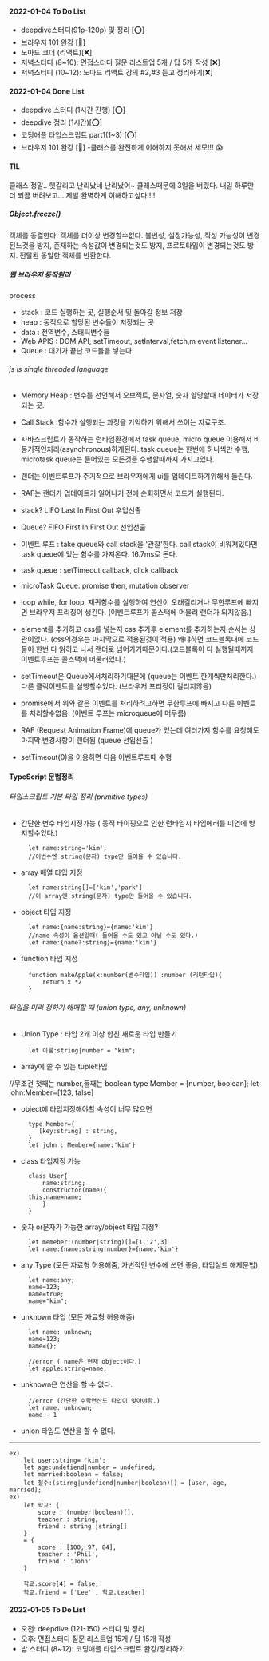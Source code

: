 #### 2022-01-04 To Do List

- deepdive스터디(91p-120p) 및 정리 [⭕]
- 브라우저 101 완강 [🔺]
- 노마드 코더 (리액트)[❌]
- 저녁스터디 (8~10): 면접스터디 질문 리스트업 5개 / 답 5개 작성 [❌]
- 저녁스터디 (10~12): 노마드 리액트 강의 #2,#3 듣고 정리하기[❌]

#### 2022-01-04 Done List

- deepdive 스터디 (1시간 진행) [⭕]
- deepdive 정리 (1시간)[⭕]
- 코딩애플 타입스크립트 part1(1~3) [⭕]
- 브라우저 101 완강 [🔺] -클래스를 완전하게 이해하지 못해서 세모!!! 😱

#### TIL

클래스 정말.. 헷갈리고 난리났네 난리났어~ 
클래스때문에 3일을 버렸다. 내일 하루만 더 쬐끔 버려보고... 제발 완벽하게 이해하고싶다!!!! 

##### Object.freeze()

객체를 동결한다. 객체를 더이상 변경할수없다. 불변성, 설정가능성, 작성 가능성이 변경된느것을 방지, 존재하는 속성값이 변경되는것도 방지, 프로토타입이 변경되는것도 방지.
전달된 동일한 객체를 반환한다.


##### 웹 브라우저 동작원리

process
- stack : 코드 실행하는 곳, 실행순서 및 돌아갈 정보 저장
- heap : 동적으로 할당된 변수들이 저장되는 곳
- data : 전역변수, 스태틱변수들
- Web APIS : DOM API, setTimeout, setInterval,fetch,m event listener...
- Queue : 대기가 끝난 코드들을 넣는다.

###### js is single threaded language

- Memory Heap : 변수를 선언해서 오브젝트, 문자열, 숫자 할당할때 데이터가 저장되는 곳.
- Call Stack :함수가 실행되는 과정을 기억하기 위해서 쓰이는 자료구조.
- 자바스크립트가 동작하는 런타임환경에서 task queue, micro queue 이용해서 비동기적인처리(asynchronous)하게된다. task queue는 한번에 하나씩만 수행, microtask queue는 들어있는 모든것을 수행할때까지 가지고있다.
- 랜더는 이벤트루프가 주기적으로 브라우저에게 ui를 업데이트하기위해서 들린다. 
- RAF는 랜더가 업데이트가 일어나기 전에 순회하면서 코드가 실행된다.
- stack? LIFO Last In First Out 후입선출
- Queue? FIFO First In First Out 선입선출
- 이벤트 루프 : take queue와 call stack을 '관찰'한다. call stack이 비워져있다면 task queue에 있는 함수를 가져온다. 16.7ms로 돈다.
- task queue : setTimeout callback, click callback
- microTask Queue: promise then, mutation observer

- loop while, for loop, 재귀함수를 실행하여 연산이 오래걸리거나 무한루프에 빠지면 브라우저 프리징이 생긴다.
  (이벤트루프가 콜스택에 머물러 랜더가 되지않음.)
- element를 추가하고 css를 넣는지 css 추가후 element를 추가하는지 순서는 상관이없다. (css의경우는 마지막으로 적용된것이 적용) 왜냐하면 코드블록내에 코드들이 한번 다 읽히고 나서 랜더로 넘어가기때문이다.(코드블록이 다 실행될때까지 이벤트루프는 콜스택에 머물러있다.) 
- setTimeout은 Queue에서처리하기때문에 (queue는 이벤트 한개씩만처리한다.) 다른 클릭이벤트를 실행할수있다. (브라우저 프리징이 걸리지않음)
- promise에서 위와 같은 이벤트를 처리하려고하면 무한루프에 빠지고 다른 이벤트를 처리할수없음. (이벤트 루프는 microqueue에 머무름)
- RAF (Request Animation Frame)에 queue가 있는데 여러가지 함수를 요청해도 마지막 변경사항이 랜더됨 (queue 선입선출 )
- setTimeout(0)을 이용하면 다음 이벤트루프때 수행 



#### TypeScript 문법정리

###### 타입스크립트 기본 타입 정리 (primitive types)

- 간단한 변수 타입지정가능 ( 동적 타이핑으로 인한 런타임시 타입에러를 미연에 방지할수있다.)

        let name:string='kim';
        //이변수엔 string(문자) type만 들어올 수 있습니다.

- array 배열 타입 지정

        let name:string[]=['kim','park']
        //이 array엔 string(문자) type만 들어올 수 있습니다.

- object 타입 지정

        let name:{name:string}={name:'kim'}
        //name 속성이 옵션일때( 들어올 수도 있고 아닐 수도 있다.)
        let name:{name?:string}={name:'kim'}

- function 타입 지정

        function makeApple(x:number(변수타입)) :number (리턴타입){
            return x *2
        }

###### 타입을 미리 정하기 애매할 때 (union type, any, unknown)

- Union Type : 타입 2개 이상 합친 새로운 타입 만들기

        let 이름:string|number = "kim";

- array에 쓸 수 있는 tuple타입

//무조건 첫째는 number,둘째는 boolean
type Member = [number, boolean];
let john:Member=[123, false]

- object에 타입지정해야할 속성이 너무 많으면

        type Member={
           [key:string] : string,
        }
        let john : Member={name:'kim'}

- class 타입지정 가능

        class User{
            name:string;
            constructor(name){
        this.name=name;
            }
        }

- 숫자 or문자가 가능한 array/object 타입 지정?

        let memeber:(number|string)[]=[1,'2',3]
        let name:{name:string|number}={name:'kim'}

- any Type (모든 자료형 허용해줌, 가변적인 변수에 쓰면 좋음, 타입실드 해제문법)

        let name:any;
        name=123;
        name=true;
        name="kim";

- unknown 타입 (모든 자료형 허용해줌)

        let name: unknown;
        name=123;
        name={};

        //error ( name은 현재 object이다.)
        let apple:string=name;

- unknown은 연산을 할 수 없다.

        //error (간단한 수학연산도 타입이 맞아야함.)
        let name: unknown;
        name - 1

- union 타입도 연산을 할 수 없다.

---

    ex)
        let user:string= 'kim';
        let age:undefiend|number = undefined;
        let married:boolean = false;
        let 철수:(stirng|undefiend|number|boolean)[] = [user, age, married];
    ex)
        let 학교: {
            score : (number|boolean)[],
            teacher : string,
            friend : string |string[]
        }
        = {
            score : [100, 97, 84],
            teacher : 'Phil',
            friend : 'John'
        }

        학교.score[4] = false;
        학교.friend = ['Lee' , 학교.teacher]

#### 2022-01-05 To Do List
- 오전: deepdive (121-150) 스터디 및 정리 
- 오후: 면접스터디 질문 리스트업 15개 / 답 15개 작성 
- 밤 스터디 (8~12): 코딩애플 타입스크립트 완강/정리하기